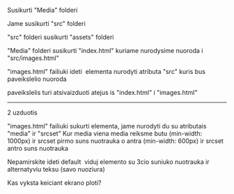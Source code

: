 Susikurti "Media" folderi

Jame susikurti "src" folderi

"src" folderi susikurti "assets" folderi

"Media" folderi susikurti "index.html" kuriame nurodysime nuoroda i "src/images.html"

"images.html" failiuki ideti <img> elementa nurodyti atributa "src" kuris bus paveikslelio nuoroda

paveikslelis turi atsivaizduoti atejus is "index.html" i "images.html"

_____________________________________________________

2 uzduotis

"images.html" failiuki sukurti <picture> elementa,
jame nurodyti du <source> su atributais "media" ir "srcset" 
Kur media viena media reiksme butu (min-width: 1000px) ir srcset pirmo suns nuotrauka
o antra (min-width: 600px) ir srcset antro suns nuotrauka

Nepamirskite ideti default <img> viduj <picture> elemento su 3cio suniuko nuotrauka ir alternatyviu teksu (savo nuoziura)

Kas vyksta keiciant ekrano ploti?